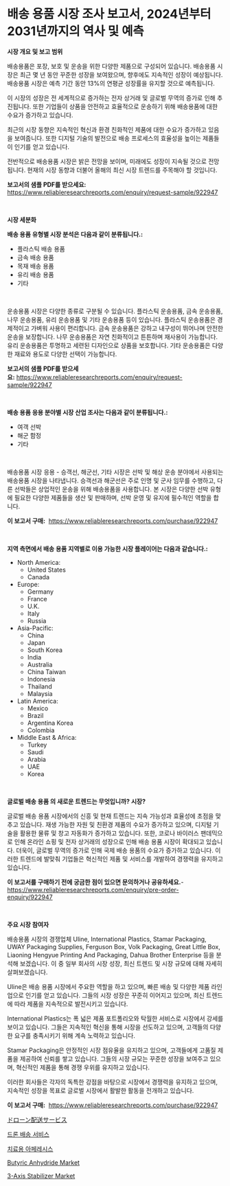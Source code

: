 <p><h1>배송 용품 시장 조사 보고서, 2024년부터 2031년까지의 역사 및 예측</h1></p><p><strong>시장 개요 및 보고 범위</strong></p>
<p><p>배송용품은 포장, 보호 및 운송을 위한 다양한 제품으로 구성되어 있습니다. 배송용품 시장은 최근 몇 년 동안 꾸준한 성장을 보여왔으며, 향후에도 지속적인 성장이 예상됩니다. 배송용품 시장은 예측 기간 동안 13%의 연평균 성장률을 유지할 것으로 예측됩니다.</p><p>이 시장의 성장은 전 세계적으로 증가하는 전자 상거래 및 글로벌 무역의 증가로 인해 추진됩니다. 또한 기업들이 상품을 안전하고 효율적으로 운송하기 위해 배송용품에 대한 수요가 증가하고 있습니다.</p><p>최근의 시장 동향은 지속적인 혁신과 환경 친화적인 제품에 대한 수요가 증가하고 있음을 보여줍니다. 또한 디지털 기술의 발전으로 배송 프로세스의 효율성을 높이는 제품들이 인기를 얻고 있습니다.</p><p>전반적으로 배송용품 시장은 밝은 전망을 보이며, 미래에도 성장이 지속될 것으로 전망됩니다. 현재의 시장 동향과 더불어 올해의 최신 시장 트렌드를 주목해야 할 것입니다.</p></p>
<p><strong>보고서의 샘플 PDF를 받으세요:</strong> <a href="https://www.reliableresearchreports.com/enquiry/request-sample/922947">https://www.reliableresearchreports.com/enquiry/request-sample/922947</a></p>
<p>&nbsp;</p>
<p><strong>시장 세분화</strong></p>
<p><strong>배송 용품 유형별 시장 분석은 다음과 같이 분류됩니다.:</strong></p>
<p><ul><li>플라스틱 배송 용품</li><li>금속 배송 용품</li><li>목재 배송 용품</li><li>유리 배송 용품</li><li>기타</li></ul></p>
<p>&nbsp;</p>
<p><p>운송용품 시장은 다양한 종류로 구분될 수 있습니다. 플라스틱 운송용품, 금속 운송용품, 나무 운송용품, 유리 운송용품 및 기타 운송용품 등이 있습니다. 플라스틱 운송용품은 경제적이고 가벼워 사용이 편리합니다. 금속 운송용품은 강하고 내구성이 뛰어나며 안전한 운송을 보장합니다. 나무 운송용품은 자연 친화적이고 튼튼하며 재사용이 가능합니다. 유리 운송용품은 투명하고 세련된 디자인으로 상품을 보호합니다. 기타 운송용품은 다양한 재료와 용도로 다양한 선택이 가능합니다.</p></p>
<p><strong>보고서의 샘플 PDF를 받으세요:</strong>&nbsp;<a href="https://www.reliableresearchreports.com/enquiry/request-sample/922947">https://www.reliableresearchreports.com/enquiry/request-sample/922947</a></p>
<p>&nbsp;</p>
<p><strong> 배송 용품 응용 분야별 시장 산업 조사는 다음과 같이 분류됩니다.:</strong></p>
<p><ul><li>여객 선박</li><li>해군 함정</li><li>기타</li></ul></p>
<p>&nbsp;</p>
<p><p>배송용품 시장 응용 - 승객선, 해군선, 기타 시장은 선박 및 해상 운송 분야에서 사용되는 배송용품 시장을 나타냅니다. 승객선과 해군선은 주로 인명 및 군사 임무를 수행하고, 다른 선박들은 상업적인 운송을 위해 배송용품을 사용합니다. 본 시장은 다양한 선박 유형에 필요한 다양한 제품들을 생산 및 판매하며, 선박 운영 및 유지에 필수적인 역할을 합니다.</p></p>
<p><strong>이 보고서 구매:</strong>&nbsp; <a href="https://www.reliableresearchreports.com/purchase/922947">https://www.reliableresearchreports.com/purchase/922947</a></p>
<p>&nbsp;</p>
<p><strong>지역 측면에서 배송 용품 지역별로 이용 가능한 시장 플레이어는 다음과 같습니다.:</strong></p>
<p><ul>
    <li>
        North America:
        <ul>
            <li>United States</li>
            <li>Canada</li>
        </ul>
    </li>
    <li>
        Europe:
        <ul>
            <li>Germany</li>
            <li>France</li>
            <li>U.K.</li>
            <li>Italy</li>
            <li>Russia</li>
        </ul>
    </li>
    <li>
        Asia-Pacific:
        <ul>
            <li>China</li>
            <li>Japan</li>
            <li>South Korea</li>
            <li>India</li>
            <li>Australia</li>
            <li>China Taiwan</li>
            <li>Indonesia</li>
            <li>Thailand</li>
            <li>Malaysia</li>
        </ul>
    </li>
    <li>
        Latin America:
        <ul>
            <li>Mexico</li>
            <li>Brazil</li>
            <li>Argentina Korea</li>
            <li>Colombia</li>
        </ul>
    </li>
    <li>
        Middle East & Africa:
        <ul>
            <li>Turkey</li>
            <li>Saudi</li>
            <li>Arabia</li>
            <li>UAE</li>
            <li>Korea</li>
        </ul>
    </li>
    </ul></p>
<p>&nbsp;</p>
<p><strong>글로벌 배송 용품 의 새로운 트렌드는 무엇입니까? 시장?</strong></p>
<p><p>글로벌 배송 용품 시장에서의 신흥 및 현재 트렌드는 지속 가능성과 효율성에 초점을 맞추고 있습니다. 재생 가능한 자원 및 친환경 제품의 수요가 증가하고 있으며, 디지털 기술을 활용한 물류 및 창고 자동화가 증가하고 있습니다. 또한, 코로나 바이러스 팬데믹으로 인해 온라인 쇼핑 및 전자 상거래의 성장으로 인해 배송 용품 시장이 확대되고 있습니다. 더욱이, 글로벌 무역의 증가로 인해 국제 배송 용품의 수요가 증가하고 있습니다. 이러한 트렌드에 발맞춰 기업들은 혁신적인 제품 및 서비스를 개발하여 경쟁력을 유지하고 있습니다.</p></p>
<p><strong>이 보고서를 구매하기 전에 궁금한 점이 있으면 문의하거나 공유하세요.</strong>- <a href="https://www.reliableresearchreports.com/enquiry/pre-order-enquiry/922947">https://www.reliableresearchreports.com/enquiry/pre-order-enquiry/922947</a></p>
<p>&nbsp;</p>
<p><strong>주요 시장 참여자</strong></p>
<p><p>배송용품 시장의 경쟁업체 Uline, International Plastics, Stamar Packaging, UWAY Packaging Supplies, Ferguson Box, Volk Packaging, Great Little Box, Liaoning Hengyue Printing And Packaging, Dahua Brother Enterprise 등을 분석해 보겠습니다. 이 중 일부 회사의 시장 성장, 최신 트렌드 및 시장 규모에 대해 자세히 살펴보겠습니다.</p><p>Uline은 배송 용품 시장에서 주요한 역할을 하고 있으며, 빠른 배송 및 다양한 제품 라인업으로 인기를 얻고 있습니다. 그들의 시장 성장은 꾸준히 이어지고 있으며, 최신 트렌드에 따라 제품을 지속적으로 발전시키고 있습니다.</p><p>International Plastics는 폭 넓은 제품 포트폴리오와 탁월한 서비스로 시장에서 강세를 보이고 있습니다. 그들은 지속적인 혁신을 통해 시장을 선도하고 있으며, 고객들의 다양한 요구를 충족시키기 위해 계속 노력하고 있습니다.</p><p>Stamar Packaging은 안정적인 시장 점유율을 유지하고 있으며, 고객들에게 고품질 제품을 제공하여 신뢰를 쌓고 있습니다. 그들의 시장 규모는 꾸준한 성장을 보여주고 있으며, 혁신적인 제품을 통해 경쟁 우위를 유지하고 있습니다.</p><p>이러한 회사들은 각자의 독특한 강점을 바탕으로 시장에서 경쟁력을 유지하고 있으며, 지속적인 성장을 목표로 글로벌 시장에서 활발한 활동을 전개하고 있습니다.</p></p>
<p><strong>이 보고서 구매:</strong>&nbsp;&nbsp;<a href="https://www.reliableresearchreports.com/purchase/922947">https://www.reliableresearchreports.com/purchase/922947</a></p>
<p><p><a href="https://github.com/lababdou/Market-Research-Report-List-2/blob/main/6968539182590.md">ドローン配送サービス</a></p><p><a href="https://github.com/laholand/Market-Research-Report-List-2/blob/main/8462667182585.md">드론 배송 서비스</a></p><p><a href="https://github.com/sougarounis/Market-Research-Report-List-2/blob/main/4548885182586.md">치료용 아페레시스</a></p><p><a href="https://github.com/juniordelafrance/Market-Research-Report-List-2/blob/main/butyric-anhydride-market.md">Butyric Anhydride Market</a></p><p><a href="https://issuu.com/reportprime-2/docs/3-axis-stabilizer-market-size-2030.pptx">3-Axis Stabilizer Market</a></p></p>
